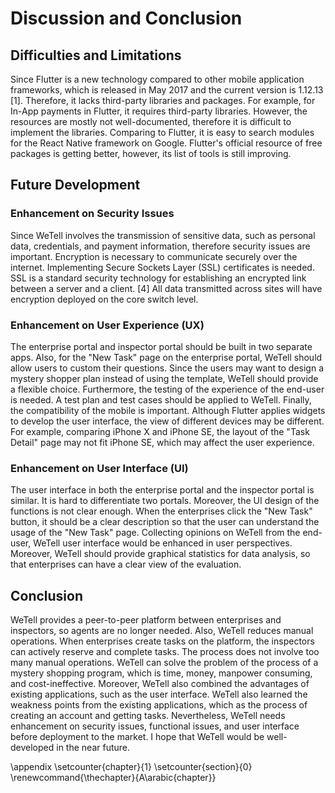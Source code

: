 # Discussion and Conclusion 

## Difficulties and Limitations

Since Flutter is a new technology compared to other mobile application frameworks, which is released in May 2017 and the current version is 1.12.13 [1]. Therefore, it lacks third-party libraries and packages. For example, for In-App payments in Flutter, it requires third-party libraries. However, the resources are mostly not well-documented, therefore it is difficult to implement the libraries. Comparing to Flutter, it is easy to search modules for the React Native framework on Google. Flutter's official resource of free packages is getting better, however, its list of tools is still improving.

## Future Development

### Enhancement on Security Issues
Since WeTell involves the transmission of sensitive data, such as personal data, credentials, and payment information, therefore security issues are important. Encryption is necessary to communicate securely over the internet. Implementing Secure Sockets Layer (SSL) certificates is needed. SSL is a standard security technology for establishing an encrypted link between a server and a client. [4] All data transmitted across sites will have encryption deployed on the core switch level. 

### Enhancement on User Experience (UX)
The enterprise portal and inspector portal should be built in two separate apps. Also, for the "New Task" page on the enterprise portal, WeTell should allow users to custom their questions. Since the users may want to design a mystery shopper plan instead of using the template, WeTell should provide a flexible choice. Furthermore, the testing of the experience of the end-user is needed. A test plan and test cases should be applied to WeTell. Finally, the compatibility of the mobile is important. Although Flutter applies widgets to develop the user interface, the view of different devices may be different. For example, comparing iPhone X and iPhone SE, the layout of the "Task Detail" page may not fit iPhone SE, which may affect the user experience.

### Enhancement on User Interface (UI)
The user interface in both the enterprise portal and the inspector portal is similar. It is hard to differentiate two portals. Moreover, the UI design of the functions is not clear enough. When the enterprises click the "New Task" button, it should be a clear description so that the user can understand the usage of the "New Task" page. Collecting opinions on WeTell from the end-user, WeTell user interface would be enhanced in user perspectives. 
Moreover, WeTell should provide graphical statistics for data analysis, so that enterprises can have a clear view of the evaluation.

## Conclusion
WeTell provides a peer-to-peer platform between enterprises and inspectors, so agents are no longer needed. Also, WeTell reduces manual operations. When enterprises create tasks on the platform, the inspectors can actively reserve and complete tasks. The process does not involve too many manual operations. WeTell can solve the problem of the process of a mystery shopping program, which is time, money, manpower consuming, and cost-ineffective. 
Moreover, WeTell also combined the advantages of existing applications, such as the user interface. WeTell also learned the weakness points from the existing applications, which as the process of creating an account and getting tasks. 
Nevertheless, WeTell needs enhancement on security issues, functional issues, and user interface before deployment to the market. I hope that WeTell would be well-developed in the near future.

\appendix
\setcounter{chapter}{1}
\setcounter{section}{0}
\renewcommand{\thechapter}{A\arabic{chapter}}
